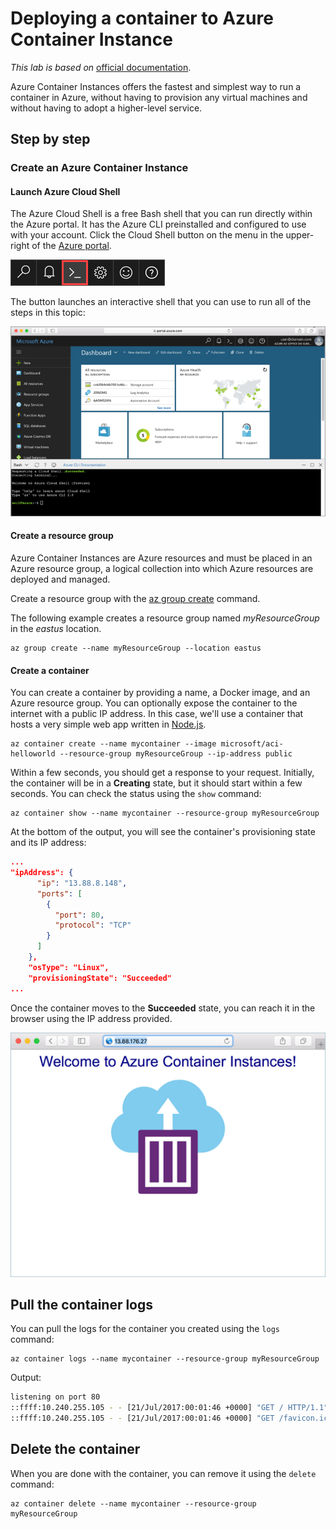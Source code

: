 # Deploying a container to Azure Container Instance
*This lab is based on* [official documentation](https://docs.microsoft.com/en-us/azure/container-instances/).

Azure Container Instances offers the fastest and simplest way to run a container in Azure, without having to provision any virtual machines and without having to adopt a higher-level service. 

## Step by step
### Create an Azure Container Instance
#### Launch Azure Cloud Shell
The Azure Cloud Shell is a free Bash shell that you can run directly within the Azure portal. It has the Azure CLI preinstalled and configured to use with your account. Click the Cloud Shell button on the menu in the upper-right of the [Azure portal](https://portal.azure.com/).

![](media/Containers%20on%20Azure%20in%20a%20practical%20way/Deploying%20a%20container%20to%20Azure%20Container%20Instance/image1.png)

The button launches an interactive shell that you can use to run all of the steps in this topic:

![](media/Containers%20on%20Azure%20in%20a%20practical%20way/Deploying%20a%20container%20to%20Azure%20Container%20Instance/image2.png)

#### Create a resource group

Azure Container Instances are Azure resources and must be placed in an Azure resource group, a logical collection into which Azure resources are deployed and managed.

Create a resource group with the [az group create](/cli/azure/group#create) command. 

The following example creates a resource group named *myResourceGroup* in the *eastus* location.

```
az group create --name myResourceGroup --location eastus
```

#### Create a container

You can create a container by providing a name, a Docker image, and an Azure resource group. You can optionally expose the container to the internet with a public IP address. In this case, we'll use a container that hosts a very simple web app written in [Node.js](http://nodejs.org).

```
az container create --name mycontainer --image microsoft/aci-helloworld --resource-group myResourceGroup --ip-address public 
```

Within a few seconds, you should get a response to your request. Initially, the container will be in a **Creating** state, but it should start within a few seconds. You can check the status using the `show` command:

```
az container show --name mycontainer --resource-group myResourceGroup
```

At the bottom of the output, you will see the container's provisioning state and its IP address:

```json
...
"ipAddress": {
      "ip": "13.88.8.148",
      "ports": [
        {
          "port": 80,
          "protocol": "TCP"
        }
      ]
    },
    "osType": "Linux",
    "provisioningState": "Succeeded"
...
```

Once the container moves to the **Succeeded** state, you can reach it in the browser using the IP address provided. 

![](media/Containers%20on%20Azure%20in%20a%20practical%20way/Deploying%20a%20container%20to%20Azure%20Container%20Instance/image3.png)

## Pull the container logs

You can pull the logs for the container you created using the `logs` command:

```
az container logs --name mycontainer --resource-group myResourceGroup
```

Output:

```bash
listening on port 80
::ffff:10.240.255.105 - - [21/Jul/2017:00:01:46 +0000] "GET / HTTP/1.1" 200 1663 "-" "Mozilla/5.0 (Windows NT 10.0; Win64; x64) AppleWebKit/537.36 (KHTML, like Gecko) Chrome/59.0.3071.115 Safari/537.36"
::ffff:10.240.255.105 - - [21/Jul/2017:00:01:46 +0000] "GET /favicon.ico HTTP/1.1" 404 150 "http://104.210.39.122/" "Mozilla/5.0 (Windows NT 10.0; Win64; x64) AppleWebKit/537.36 (KHTML, like Gecko) Chrome/59.0.3071.115 Safari/537.36"
```

## Delete the container

When you are done with the container, you can remove it using the `delete` command:

```azurecli-interactive
az container delete --name mycontainer --resource-group myResourceGroup
```
